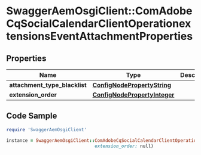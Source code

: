 # SwaggerAemOsgiClient::ComAdobeCqSocialCalendarClientOperationextensionsEventAttachmentProperties

## Properties

Name | Type | Description | Notes
------------ | ------------- | ------------- | -------------
**attachment_type_blacklist** | [**ConfigNodePropertyString**](ConfigNodePropertyString.md) |  | [optional] 
**extension_order** | [**ConfigNodePropertyInteger**](ConfigNodePropertyInteger.md) |  | [optional] 

## Code Sample

```ruby
require 'SwaggerAemOsgiClient'

instance = SwaggerAemOsgiClient::ComAdobeCqSocialCalendarClientOperationextensionsEventAttachmentProperties.new(attachment_type_blacklist: null,
                                 extension_order: null)
```


